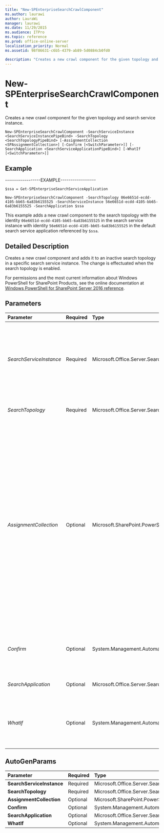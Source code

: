 ```yaml
---
title: "New-SPEnterpriseSearchCrawlComponent"
ms.author: laurawi
author: LauraWi
manager: laurawi
ms.date: 11/29/2015
ms.audience: ITPro
ms.topic: reference
ms.prod: office-online-server
localization_priority: Normal
ms.assetid: 98f86631-c6b5-4379-ab89-5d0884cb0fd0

description: "Creates a new crawl component for the given topology and search service instance."
---
```


# New-SPEnterpriseSearchCrawlComponent

Creates a new crawl component for the given topology and search service instance.
  
```
New-SPEnterpriseSearchCrawlComponent -SearchServiceInstance <SearchServiceInstancePipeBind> -SearchTopology <SearchTopologyPipeBind> [-AssignmentCollection <SPAssignmentCollection>] [-Confirm [<SwitchParameter>]] [-SearchApplication <SearchServiceApplicationPipeBind>] [-WhatIf [<SwitchParameter>]]

```

## Example

------------------EXAMPLE------------------
  
```
$ssa = Get-SPEnterpriseSearchServiceApplication

```

```
New-SPEnterpriseSearchCrawlComponent -SearchTopology 06e6651d-ecdd-4105-bb65-6a83b6155525 -SearchServiceInstance 56e6651d-ecdd-4105-bb65-6a83b6155525 -SearchApplication $ssa
```

This example adds a new crawl component to the search topology with the identity  `06e6651d-ecdd-4105-bb65-6a83b6155525` in the search service instance with identity  `56e6651d-ecdd-4105-bb65-6a83b6155525` in the default search service application referenced by  `$ssa`.
  
## Detailed Description

Creates a new crawl component and adds it to an inactive search topology in a specific search service instance. The change is effectuated when the search topology is enabled.
  
For permissions and the most current information about Windows PowerShell for SharePoint Products, see the online documentation at [Windows PowerShell for SharePoint Server 2016 reference](https://go.microsoft.com/fwlink/p/?LinkId=671715). 
  
## Parameters

|**Parameter**|**Required**|**Type**|**Description**|
|:-----|:-----|:-----|:-----|
| _SearchServiceInstance_ <br/> |Required  <br/> |Microsoft.Office.Server.Search.Cmdlet.SearchServiceInstancePipeBind  <br/> |Specifies the search service instance that will host the new crawl component. The type must be a valid GUID, in the form 12345678-90ab-cdef-1234-567890bcdefgh, a valid name of a search topology server, or an instance of a valid **SearchServiceInstance** object.  <br/> |
| _SearchTopology_ <br/> |Required  <br/> |Microsoft.Office.Server.Search.Cmdlet.SearchTopologyPipeBind  <br/> |Specifies the search topology where the new crawl component should be added.  <br/> |
| _AssignmentCollection_ <br/> |Optional  <br/> |Microsoft.SharePoint.PowerShell.SPAssignmentCollection  <br/> |Manages objects for the purpose of proper disposal. Use of objects, such as **SPWeb** or **SPSite**, can use large amounts of memory and use of these objects in Windows PowerShell scripts requires proper memory management. Using the **SPAssignment** object, you can assign objects to a variable and dispose of the objects after they are needed to free up memory. When **SPWeb**, **SPSite**, or **SPSiteAdministration** objects are used, the objects are automatically disposed of if an assignment collection or the **Global** parameter is not used.  <br/> > [!NOTE]> When the **Global** parameter is used, all objects are contained in the global store. If objects are not immediately used, or disposed of by using the **Stop-SPAssignment** command, an out-of-memory scenario can occur.           |
| _Confirm_ <br/> |Optional  <br/> |System.Management.Automation.SwitchParameter  <br/> |Prompts you for confirmation before executing the command. For more information, type the following command: **get-help about_commonparameters** <br/> |
| _SearchApplication_ <br/> |Optional  <br/> |Microsoft.Office.Server.Search.Cmdlet.SearchServiceApplicationPipeBind  <br/> |Specifies the search service application that contains the search topology.  <br/> |
| _WhatIf_ <br/> |Optional  <br/> |System.Management.Automation.SwitchParameter  <br/> |Displays a message that describes the effect of the command instead of executing the command. For more information, type the following command: **get-help about_commonparameters** <br/> |
   
## AutoGenParams

|**Parameter**|**Required**|**Type**|**Description**|
|:-----|:-----|:-----|:-----|
|**SearchServiceInstance** <br/> |Required  <br/> |Microsoft.Office.Server.Search.Cmdlet.SearchServiceInstancePipeBind  <br/> ||
|**SearchTopology** <br/> |Required  <br/> |Microsoft.Office.Server.Search.Cmdlet.SearchTopologyPipeBind  <br/> ||
|**AssignmentCollection** <br/> |Optional  <br/> |Microsoft.SharePoint.PowerShell.SPAssignmentCollection  <br/> ||
|**Confirm** <br/> |Optional  <br/> |System.Management.Automation.SwitchParameter  <br/> ||
|**SearchApplication** <br/> |Optional  <br/> |Microsoft.Office.Server.Search.Cmdlet.SearchServiceApplicationPipeBind  <br/> ||
|**WhatIf** <br/> |Optional  <br/> |System.Management.Automation.SwitchParameter  <br/> ||
   

